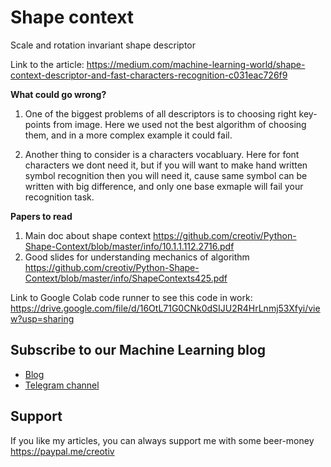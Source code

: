 # Shape context
Scale and rotation invariant shape descriptor

Link to the article: https://medium.com/machine-learning-world/shape-context-descriptor-and-fast-characters-recognition-c031eac726f9

**What could go wrong?**

1. One of the biggest problems of all descriptors is to choosing right key-points from image. Here we used not the best algorithm of choosing them, and in a more complex example it could fail.

2. Another thing to consider is a characters vocabluary. Here for font characters we dont need it, but if you will want to make hand written symbol recognition then you will need it, cause same symbol can be written with big difference, and only one base exmaple will fail your recognition task.

**Papers to read**

1. Main doc about shape context https://github.com/creotiv/Python-Shape-Context/blob/master/info/10.1.1.112.2716.pdf
2. Good slides for understanding mechanics of algorithm https://github.com/creotiv/Python-Shape-Context/blob/master/info/ShapeContexts425.pdf

Link to Google Colab code runner to see this code in work: https://drive.google.com/file/d/16OtL71G0CNk0dSIJU2R4HrLnmj53Xfyi/view?usp=sharing

## Subscribe to our Machine Learning blog
- [Blog](https://medium.com/machine-learning-world)
- [Telegram channel](https://t.me/ml_world)

## Support
If you like my articles, you can always support me with some beer-money https://paypal.me/creotiv
